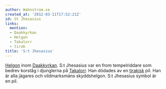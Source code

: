 ```yaml
---
author: Wahnstrom.se
created_at: '2012-03-11T17:52:21Z'
id: St Jhesasius
links:
  mention:
  - Daakkyrkan
  - Helgon
  - Takalorr
  - tirak
title: 'S:t Jhesasius'
---
```


[Helgon] inom [Daakkyrkan]. S:t Jhesasius var en from tempelriddare som bedrev korståg i djunglerna
på [Takalorr]. Han dödades av en [tirakisk] pil. Han är alla jägares och vildmarksmäns skyddshelgon.
S:t Jhesasius symbol är en pil.

  [Helgon]: Helgon
  [Daakkyrkan]: Daakkyrkan
  [Takalorr]: Takalorr
  [tirakisk]: tirak